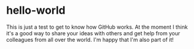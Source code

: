 # hello-world
This is just a test to get to know how GitHub works. At the moment I think it's a good way to share your ideas with others and get help from your colleagues from all over the world. I'm happy that I'm also part of it!
